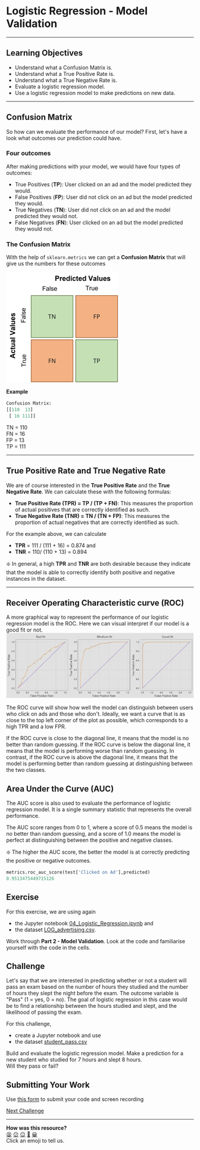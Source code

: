 # Logistic Regression - Model Validation

---
## Learning Objectives
- Understand what a Confusion Matrix is.
- Understand what a True Positive Rate is.
- Understand what a True Negative Rate is.
- Evaluate a logistic regression model.
- Use a logistic regression model to make predictions on new data.

---
## Confusion Matrix
So how can we evaluate the performance of our model? First, let's have a look what outcomes our prediction could have.


### Four outcomes
After making predictions with your model, we would have four types of outcomes:

- True Positives (**TP**): User clicked on an ad and the model predicted they would.
- False Positives (**FP**): User did not click on an ad but the model predicted they would.
- True Negatives (**TN**): User did not click on an ad and the model predicted they would not.
- False Negatives (**FN**): User clicked on an ad but the model predicted they would not.

### The Confusion Matrix
With the help of `sklearn.metrics` we can get a **Confusion Matrix** that will give us the numbers for these outcomes

![confusionmatrix.png](../assets/confusion_matrix.png)

**Example**
``` python
Confusion Matrix:
[[110  13]
 [ 16 111]]
```
TN = 110 \
FN = 16 \
FP = 13 \
TP = 111 



---
## True Positive Rate and True Negative Rate
We are of course interested in the **True Positive Rate** and the **True Negative Rate**.
We can calculate these with the following formulas:

- **True Positive Rate (TPR) = TP / (TP + FN)**: 
This measures the proportion of actual positives that are correctly identified as such.
- **True Negative Rate (TNR) = TN / (TN + FP)**: 
This measures the proportion of actual negatives that are correctly identified as such.

For the example above, we can calculate 
- **TPR** = 111 / (111 + 16) = 0.874 and
- **TNR** = 110/ (110 + 13) = 0.894

:sparkle:
In general, a high **TPR** and **TNR** are both desirable because they indicate that the model is able to correctly identify both positive and negative instances in the dataset. 



---
## Receiver Operating Characteristic curve (ROC)
A more graphical way to represent the performance of our logistic regression model is the ROC. Here we can visual interpret if our model is a good fit or not.
![ROC fits](../assets/ROC_curve.png)

The ROC curve will show how well the model can distinguish between users who click on ads and those who don't. Ideally, we want a curve that is as close to the top left corner of the plot as possible, which corresponds to a high TPR and a low FPR.

If the ROC curve is close to the diagonal line, it means that the model is no better than random guessing. If the ROC curve is below the diagonal line, it means that the model is performing worse than random guessing. In contrast, if the ROC curve is above the diagonal line, it means that the model is performing better than random guessing at distinguishing between the two classes.


## Area Under the Curve (AUC)
The AUC score is also used to evaluate the performance of logistic regression model. It is a single summary statistic that represents the overall performance.

The AUC score ranges from 0 to 1, where a score of 0.5 means the model is no better than random guessing, and a score of 1.0 means the model is perfect at distinguishing between the positive and negative classes. 

:sparkle: The higher the AUC score, the better the model is at correctly predicting the positive or negative outcomes.

```python
metrics.roc_auc_score(test['Clicked on Ad'],predicted)
0.9513475449715126
```

## Exercise
For this exercise, we are using again
- the Jupyter notebook [04_Logistic_Regression.ipynb](../notebooks/04_Logistic_Regression.ipynb) and
- the dataset [LOG_advertising.csv](../datasets/LOG_advertising.csv).

Work through **Part 2 - Model Validation**. Look at the code and familiarise yourself with the code in the cells.


## Challenge

Let's say that we are interested in predicting whether or not a student will pass an exam based on the number of hours they studied and the number of hours they slept the night before the exam. The outcome variable is "Pass" (1 = yes, 0 = no).
The goal of logistic regression in this case would be to find a relationship between the hours studied and slept, and the likelihood of passing the exam. 

For this challenge,
- create a Jupyter notebook and use
- the dataset [student_pass.csv](../datasets/student_pass.csv)

Build and evaluate the logistic regression model.
Make a prediction for a new student who studied for 7 hours and slept 8 hours. \
Will they pass or fail?

## Submitting Your Work

Use [this form](https://airtable.com/shrvo9ePjlwnaiLv5?prefill_Item=data_eng_stats04) to submit your code and screen recording




[Next Challenge](06_timeseries.md)

<!-- BEGIN GENERATED SECTION DO NOT EDIT -->

---

**How was this resource?**  
[😫](https://airtable.com/shrUJ3t7KLMqVRFKR?prefill_Repository=makersacademy%2Fintro-to-data-analysis&prefill_File=stats_bites02%2Fbites%2F05_logistic_regression_model_validation.md&prefill_Sentiment=😫) [😕](https://airtable.com/shrUJ3t7KLMqVRFKR?prefill_Repository=makersacademy%2Fintro-to-data-analysis&prefill_File=stats_bites02%2Fbites%2F05_logistic_regression_model_validation.md&prefill_Sentiment=😕) [😐](https://airtable.com/shrUJ3t7KLMqVRFKR?prefill_Repository=makersacademy%2Fintro-to-data-analysis&prefill_File=stats_bites02%2Fbites%2F05_logistic_regression_model_validation.md&prefill_Sentiment=😐) [🙂](https://airtable.com/shrUJ3t7KLMqVRFKR?prefill_Repository=makersacademy%2Fintro-to-data-analysis&prefill_File=stats_bites02%2Fbites%2F05_logistic_regression_model_validation.md&prefill_Sentiment=🙂) [😀](https://airtable.com/shrUJ3t7KLMqVRFKR?prefill_Repository=makersacademy%2Fintro-to-data-analysis&prefill_File=stats_bites02%2Fbites%2F05_logistic_regression_model_validation.md&prefill_Sentiment=😀)  
Click an emoji to tell us.

<!-- END GENERATED SECTION DO NOT EDIT -->
